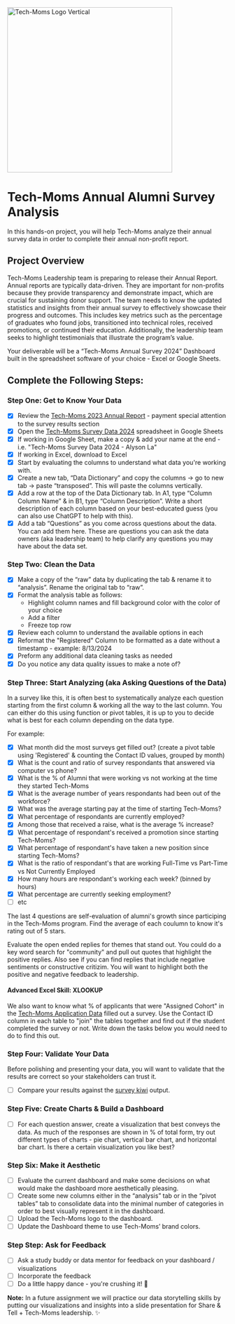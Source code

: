 <img width="377" alt="Tech-Moms Logo Vertical" src="https://github.com/user-attachments/assets/b98d7ed8-150c-4a2a-9102-c4cfa4e91d01">

# Tech-Moms Annual Alumni Survey Analysis 

In this hands-on project, you will help Tech-Moms analyze their annual survey data in order to complete their annual non-profit report.

## Project Overview

Tech-Moms Leadership team is preparing to release their Annual Report. Annual reports are typically data-driven. They are important for non-profits because they provide transparency and demonstrate impact, which are crucial for sustaining donor support. The team needs to know the updated statistics and insights from their annual survey to effectively showcase their progress and outcomes. This includes key metrics such as the percentage of graduates who found jobs, transitioned into technical roles, received promotions, or continued their education. Additionally, the leadership team seeks to highlight testimonials that illustrate the program’s value. 

Your deliverable will be a “Tech-Moms Annual Survey 2024” Dashboard built in the spreadsheet software of your choice - Excel or Google Sheets. 

## Complete the Following Steps: 

### Step One: Get to Know Your Data 

- [x] Review the [Tech-Moms 2023 Annual Report](https://www.tech-moms.org/_files/ugd/0e6ea4_4aa4f371aaaf4b2c81a1e384dfdfec02.pdf?index=true) - payment special attention to the survey results section
- [x] Open the [Tech-Moms Survey Data 2024](https://docs.google.com/spreadsheets/d/1Rf9-nhBHtUWr0t4c0paNZaaJhFpDMU8lAIbeBR_uk0Q/edit?gid=0#gid=0) spreadsheet in Google Sheets
- [x] If working in Google Sheet, make a copy & add your name at the end - i.e. "Tech-Moms Survey Data 2024 - Alyson La" 
- [x] If working in Excel, download to Excel
- [x] Start by evaluating the columns to understand what data you're working with.
- [x] Create a new tab,  “Data Dictionary” and copy the columns -> go to new tab -> paste “transposed”. This will paste the columns vertically.
- [x] Add a row at the top of the Data Dictionary tab. In A1, type “Column Column Name” & in B1, type “Column Description”. Write a short description of each column based on your best-educated guess (you can also use ChatGPT to help with this).
- [x] Add a tab “Questions” as you come across questions about the data. You can add them here. These are questions you can ask the data owners (aka leadership team) to help clarify any questions you may have about the data set.

### Step Two: Clean the Data 

- [x] Make a copy of the “raw” data by duplicating the tab & rename it to “analysis”. Rename the original tab to “raw”.
- [x] Format the analysis table as follows: 
  *  Highlight column names and fill background color with the color of your choice
  * Add a filter
  * Freeze top row      
- [x] Review each column to understand the available options in each
- [x] Reformat the "Registered" Column to be formatted as a date without a timestamp - example: 8/13/2024
- [x] Preform any additional data cleaning tasks as needed
- [x] Do you notice any data quality issues to make a note of? 

### Step Three: Start Analyzing (aka Asking Questions of the Data)

In a survey like this, it is often best to systematically analyze each question starting from the first column & working all the way to the last column. You can either do this using function or pivot tables, it is up to you to decide what is best for each column depending on the data type. 

For example: 

- [x] What month did the most surveys get filled out? (create a pivot table using 'Registered' & counting the Contact ID values, grouped by month) 
- [x] What is the count and ratio of survey respondants that answered via computer vs phone?
- [x] What is the % of Alumni that were working vs not working at the time they started Tech-Moms
- [x] What is the average number of years respondants had been out of the workforce?
- [x] What was the average starting pay at the time of starting Tech-Moms?
- [x] What percentage of respondants are currently employed?
- [x] Among those that received a raise, what is the average % increase?
- [x] What percentage of respondant's received a promotion since starting Tech-Moms? 
- [x] What percentage of respondant's have taken a new position since starting Tech-Moms?
- [x] What is the ratio of respondant's that are working Full-Time vs Part-Time vs Not Currently Employed
- [x] How many hours are respondant's working each week? (binned by hours)
- [x] What percentage are currently seeking employment?
- [ ] etc 

The last 4 questions are self-evaluation of alumni's growth since participing in the Tech-Moms program. Find the average of each coulumn to know it's rating out of 5 stars. 

Evaluate the open ended replies for themes that stand out. You could do a key word search for "community" and pull out quotes that highlight the positive replies. Also see if you can find replies that include negative sentiments or constructive critizim. You will want to highlight both the positive and negative feedback to leadership. 

#### Advanced Excel Skill: XLOOKUP

We also want to know what % of applicants that were "Assigned Cohort" in the [Tech-Moms Application Data](https://docs.google.com/spreadsheets/d/1BhskpHGoHSl2fuXY3qjnqSpgI2imWB2Ng7OYP-pWslI/edit?usp=sharing) filled out a survey. Use the Contact ID column in each table to "join" the tables together and find out if the student completed the survey or not. Write down the tasks below you would need to do to find this out. 

### Step Four: Validate Your Data 

Before polishing and presenting your data, you will want to validate that the results are correct so your stakeholders can trust it.
- [ ] Compare your results against the [survey kiwi](https://github.com/Tech-Moms/data-analytics-winter-2025/blob/main/module_2/assignments/survey_kiwi.md) output. 

### Step Five: Create Charts & Build a Dashboard 

- [ ] For each question answer, create a visualization that best conveys the data. As much of the responses are shown in % of total form, try out different types of charts - pie chart, vertical bar chart, and horizontal bar chart. Is there a certain visualization you like best?

### Step Six: Make it Aesthetic 

- [ ] Evaluate the current dashboard and make some decisions on what would make the dashboard more aesthetically pleasing.
- [ ] Create some new columns either in the “analysis” tab or in the “pivot tables” tab to consolidate data into the minimal number of categories in order to best visually represent it in the dashboard.
- [ ] Upload the Tech-Moms logo to the dashboard.
- [ ] Update the Dashboard theme to use Tech-Moms’ brand colors.

### Step Step: Ask for Feedback 

- [ ] Ask a study buddy or data mentor for feedback on your dashboard / visualizations 
- [ ] Incorporate the feedback
- [ ] Do a little happy dance - you're crushing it! 💃

**Note:** In a future assignment we will practice our data storytelling skills by putting our visualizations and insights into a slide presentation for Share & Tell + Tech-Moms leadership. ✨ 
